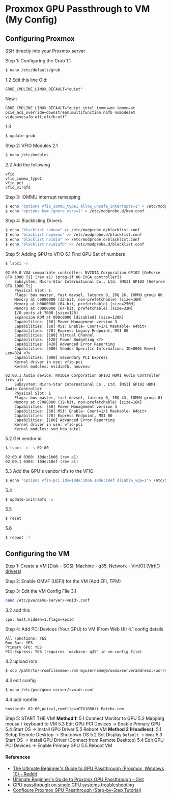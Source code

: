 # Proxmox GPU Passthrough to VM (My Config)

## Configuring Proxmox

SSH directly into your Proxmox server

Step 1: Configuring the Grub
1.1

```bash
$ nano /etc/default/grub
```

1.2 Edit this line
Old:

```properties
GRUB_CMDLINE_LINUX_DEFAULT="quiet"
```

New :

```properties
GRUB_CMDLINE_LINUX_DEFAULT="quiet intel_iommu=on iommu=pt pcie_acs_override=downstream,multifunction nofb nomodeset video=vesafb:off,efifb:off"
```

1.3

```bash
$ update-grub
```

Step 2: VFIO Modules
2.1

```bash
$ nano /etc/modules
```

2.2 Add the following

```properties
vfio
vfio_iommu_type1
vfio_pci
vfio_virqfd
```

Step 3: IOMMU interrupt remapping

```bash
$ echo "options vfio_iommu_type1 allow_unsafe_interrupts=1" > /etc/modprobe.d/iommu_unsafe_interrupts.conf
$ echo "options kvm ignore_msrs=1" > /etc/modprobe.d/kvm.conf
```

Step 4: Blacklisting Drivers

```bash
$ echo "blacklist radeon" >> /etc/modprobe.d/blacklist.conf
$ echo "blacklist nouveau" >> /etc/modprobe.d/blacklist.conf
$ echo "blacklist nvidia" >> /etc/modprobe.d/blacklist.conf
$ echo "blacklist nvidiafb" >> /etc/modprobe.d/blacklist.conf
```

Step 5: Adding GPU to VFIO
5.1 Find GPU Set of numbers

```bash
$ lspci -v
```

```properties
02:00.0 VGA compatible controller: NVIDIA Corporation GP102 [GeForce GTX 1080 Ti] (rev a1) (prog-if 00 [VGA controller])
	Subsystem: Micro-Star International Co., Ltd. [MSI] GP102 [GeForce GTX 1080 Ti]
	Physical Slot: 1
	Flags: bus master, fast devsel, latency 0, IRQ 26, IOMMU group 80
	Memory at c6000000 (32-bit, non-prefetchable) [size=16M]
	Memory at b0000000 (64-bit, prefetchable) [size=256M]
	Memory at c0000000 (64-bit, prefetchable) [size=32M]
	I/O ports at 7000 [size=128]
	Expansion ROM at 000c0000 [disabled] [size=128K]
	Capabilities: [60] Power Management version 3
	Capabilities: [68] MSI: Enable- Count=1/1 Maskable- 64bit+
	Capabilities: [78] Express Legacy Endpoint, MSI 00
	Capabilities: [100] Virtual Channel
	Capabilities: [128] Power Budgeting <?>
	Capabilities: [420] Advanced Error Reporting
	Capabilities: [600] Vendor Specific Information: ID=0001 Rev=1 Len=024 <?>
	Capabilities: [900] Secondary PCI Express
	Kernel driver in use: vfio-pci
	Kernel modules: nvidiafb, nouveau

02:00.1 Audio device: NVIDIA Corporation GP102 HDMI Audio Controller (rev a1)
	Subsystem: Micro-Star International Co., Ltd. [MSI] GP102 HDMI Audio Controller
	Physical Slot: 1
	Flags: bus master, fast devsel, latency 0, IRQ 43, IOMMU group 81
	Memory at c7080000 (32-bit, non-prefetchable) [size=16K]
	Capabilities: [60] Power Management version 3
	Capabilities: [68] MSI: Enable- Count=1/1 Maskable- 64bit+
	Capabilities: [78] Express Endpoint, MSI 00
	Capabilities: [100] Advanced Error Reporting
	Kernel driver in use: vfio-pci
	Kernel modules: snd_hda_intel
```

5.2 Get vendor id

```bash
$ lspci -n -s 02:00
```

```properties
02:00.0 0300: 10de:1b06 (rev a1)
02:00.1 0403: 10de:10ef (rev a1)
```

5.3 Add the GPU's vendor id's to the VFIO

```bash
$ echo "options vfio-pci ids=10de:1b06,10de:10ef disable_vga=1"> /etc/modprobe.d/vfio.conf
```

5.4

```bash
$ update-initramfs -u
```

5.5

```bash
$ reset
```

5.6

```bash
$ reboot -f
```

## Configuring the VM

Step 1: Create a VM [Disk - SCSI, Machine - q35, Network - VirtIO] ([VirtIO drivers](https://fedorapeople.org/groups/virt/virtio-win/direct-downloads/latest-virtio/virtio-win.iso))

Step 2: Enable OMVF (UEFI) for the VM (Add EFI, TPM)

Step 3: Edit the VM Config File
3.1

```bash
nano /etc/pve/qemu-server/<vmid>.conf
```

3.2 add this

```properties
cpu: host,hidden=1,flags=+pcid
```

Step 4: Add PCI Devices (Your GPU) to VM (From Web UI)
4.1 config details

```properties
All Functions: YES
Rom-Bar: YES
Primary GPU: YES
PCI-Express: YES (requires 'machine: q35' in vm config file)
```

4.2 upload rom

```bash
$ scp /path/to/<romfilename>.rom myusername@proxmoxserveraddress:/usr/share/kvm/<romfilename>.rom
```

4.3 edit config

```bash
$ nano /etc/pve/qemu-server/<vmid>.conf
```

4.4 add romfile

```properties
hostpci0: 02:00,pcie=1,romfile=<GTX1080ti_Patch>.rom
```

Step 5: START THE VM!
**Method 1:**
5.1 Connect Monitor to GPU
5.2 Mapping mouse / keyboard to VM
5.3 Edit GPU PCI Devices -> Enable Primary GPU
5.4 Start OS -> Install GPU Driver
5.5 Reboot VM
**Method 2 (Headless):**
5.1 Setup Remote Desktop -> Shutdown OS
5.2 Set Display `Default` -> `None`
5.3 Start OS -> Install GPU Driver (Connect from Remote Desktop)
5.4 Edit GPU PCI Devices -> Enable Primary GPU
5.5 Reboot VM

#### References

- [The Ultimate Beginner's Guide to GPU Passthrough (Proxmox, Windows 10) - Reddit
  ](https://www.reddit.com/r/homelab/comments/b5xpua/the_ultimate_beginners_guide_to_gpu_passthrough/)
- [Ultimate Beginner's Guide to Proxmox GPU Passthrough - Gist](https://gist.github.com/qubidt/64f617e959725e934992b080e677656f)
- [GPU passthrough on single GPU systems troubleshooting](https://www.reddit.com/r/Proxmox/comments/1118opd/psa_gpu_passthrough_on_single_gpu_systems/)
- [Configure Proxmox GPU Passthrough (Step-by-Step Tutorial)](https://www.youtube.com/watch?v=IE0ew8WwxLM)

